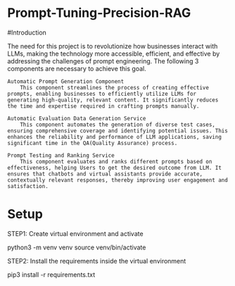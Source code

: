 # Prompt-Tuning-Precision-RAG

#Introduction

The need for this project is to revolutionize how businesses interact with LLMs, making the technology more accessible, efficient, and effective by addressing the challenges of prompt engineering. The following 3 components are necessary to achieve this goal.

    Automatic Prompt Generation Component
        This component streamlines the process of creating effective prompts, enabling businesses to efficiently utilize LLMs for generating high-quality, relevant content. It significantly reduces the time and expertise required in crafting prompts manually.

    Automatic Evaluation Data Generation Service
        This component automates the generation of diverse test cases, ensuring comprehensive coverage and identifying potential issues. This enhances the reliability and performance of LLM applications, saving significant time in the QA(Quality Assurance) process.

    Prompt Testing and Ranking Service
        This component evaluates and ranks different prompts based on effectiveness, helping Users to get the desired outcome from LLM. It ensures that chatbots and virtual assistants provide accurate, contextually relevant responses, thereby improving user engagement and satisfaction.

# Setup

STEP1: Create virtual environment and activate

python3 -m venv venv 
source venv/bin/activate

STEP2: Install the requirements inside the virtual environment

pip3 install -r requirements.txt